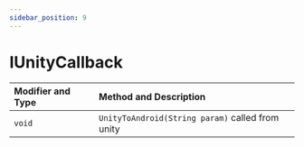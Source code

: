 ```yaml
---
sidebar_position: 9
---
```


# IUnityCallback 

| Modifier and Type | Method and Description                           |
| :---------------- | :----------------------------------------------- |
| `void`            | `UnityToAndroid(String param)` called from unity |
